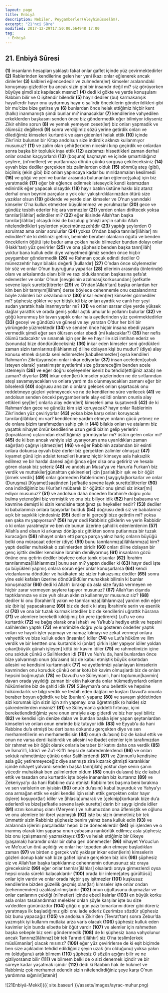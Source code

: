 ```yaml
---
layout: page
title: Enbiyâ
description: Nebiler, Peygamberler(Aleyhimüsselâm).
excerpt: "21'nci Sûre"
modified: 2017-12-29T17:50:00.564948 17:00
tag: 
 - Enbiyâ
---
```


## 21. Enbiyâ Sûresi

**(1)** insanların hesapları yaklaştı fakat onlar gaflet içinde yüz çevirmektedirler
**(2)** Rablerinden kendilerine gelen her yeni ikazı onlar eğlenerek ancak dinlerler
**(3)** kalbleri eğlencededir ve zulmeden(ler) kimseler aralarındaki konuşmayı gizlediler bu ancak sizin gibi bir insandır değil mi? siz görüyorken büyüye şimdi siz kapılacak mısınız?
**(4)** dedi ki gökte ve yerde konuşulanı Rabbim bilir ve O işitendir bilendir
**(5)** hayır dediler (bu) karmakarışık hayallerdir hayır onu uydurmuş hayır o şa’irdir öncekilerin gönderildikleri gibi bir mu’cize bize getirse ya
**(6)** bunlardan önce helak ettiğimiz hiçbir kent (halkı) inanmamıştı şimdi bunlar mı? inanacaklar
**(7)** kendilerine vahyedilen erkeklerden başkasını senden önce biz göndermedik eğer bilmiyor idiyseniz Zikir ehline sorun
**(8)** ve yemek yemeyen ceset(ler) biz onları yapmadık ve ölümsüz değillerdi
**(9)** sonra verdiğimiz sözü yerine getirdik onları ve dilediğimiz kimseleri kurtardık ve aşırı gidenleri helak ettik
**(10)** içinde Zikr’iniz bulunan bir Kitap andolsun size indirdik aklınızı kullanmıyor musunuz?
**(11)** ve zalim olan şehir(ler)den nicesini kırıp geçirdik ve onlardan sonra başka bir topluluk inşa ettik
**(12)** azabımızı hissettikleri zaman derhal onlar oradan kaçıyorlardı
**(13)** (boşuna) kaçmayın ve içinde şımartıldığınız şeylere, (ni’metlere) ve yurtlarınıza dönün çünkü sorguya çekileceksiniz
**(14)** eyvah bize dediler gerçekten biz zalimlerden olduk
**(15)** sönmüş ateş (gibi), biçilmiş (ekin gibi) biz onları yapıncaya kadar bu mırıldanmaları kesilmedi
**(16)** ve göğü ve yeri ve bunlar arasında bulunanları eğlence[şaka] için biz yaratmadık
**(17)** eğer bir eğlence edinmek isteseydik kendi katımızdan edinirdik eğer yapacak olsaydık
**(18)** hayır batılın üstüne hakkı biz atarız derhal onun beynini parçalar o yok olur yakıştırdıklarınızdan ötürü size yazıklar olsun 
**(19)** göklerde ve yerde olan kimseler ve O’nun yanındaki kimseler O’na kulluk etmekten büyüklenmez ve yorulmazlar
**(20)** gece ve gündüz tesbih ederler hiç ara vermezler
**(21)** yerden onları diriltecek yoksa tanrılar[ilâhlar] edindiler mi?
**(22)** eğer ikisinde Allah’tan başka tanrılar[ilâhlar] olsaydı ikisi de bozulup gitmişti arş’ın sahibi Allah nitelendirdikleri şeylerden yüce(münezzeh)dir 
**(23)** yaptığı şeylerden O sorulmaz ama onlar sorulurlar
**(24)** yoksa O’ndan başka tanrılar[ilâhlar] mı edindiler? de ki delilinizi getirin, benimle beraber olanların öğütü ve benden öncekilerin öğütü işte budur ama çokları hakkı bilmezler bundan dolayı onlar (Hakk'tan) yüz çevirirler
**(25)** ve ona şüphesiz benden başka tanrı[ilâh] yoktur bana kulluk edin diye vahyetmediğimiz senden önce hiçbir peygamber göndermedik
**(26)** ve Rahman çocuk edindi dediler O münezzehtir hayır bilakis değerli [kullardır]
**(27)** O’ndan önce söylemezler bir söz ve onlar O’nun buyruğunu yaparlar
**(28)** ellerinin arasında (önlerinde) olanı ve arkalarında olanı bilir ve razı olduklarından başkasına şefa’at edemezler ve onlar O’nun [sevgisinin azalması]korkusundan[ [şefkatle sevene layık surette]titrerler
**(29)** ve O’ndan[Allah'tan] başka onlardan her kim ben bir tanrıyım[ilâhım] derse böylece cehennemle onu cezalandırırız böyle zalimleri biz cezalandırırız
**(30)** inkar eden(ler) kimseler görmediler mi? şüphesiz gökler ve yer bitişik idi biz onları ayırdık ve canlı her şeyi sudan yarattık hala inanmıyorlar mı?
**(31)** ve onları sarsar diye yerde yüksek dağlar yarattık ve orada geniş yollar açtık umulur ki yollarını bulurlar
**(32)** ve göğü korunmuş bir tavan yaptık onlar hala ayetlerinden yüz çevirmektedirler
**(33)** geceyi ve gündüzü ve güneşi ve ayı yaratan O’dur her biri bir yörüngede yüzmektedir
**(34)** ve senden önce hiçbir insana ebedi yaşam vermedik şimdi eğer sen ölürsen onlar ebedi (mi kalacaklar?)
**(35)** her nefis ölümü tadacaktır ve sınamak için şer ile ve hayır ile sizi imtihan ederiz ve (sonunda) bize döndürüleceksiniz
**(36)** inkar eden kimseler seni gördükleri zaman sizin tanrılarınızı[ilâhlarınızı] diline dolayan kişi bu mudur? (diye) alay konusu etmek dışında seni edinmezler[kabullenmezler] oysa kendileri Rahman’ın Zikri(uyarısı)nı onlar inkar ediyorlar
**(37)** insan aceleden[çabuk isteyen olarak] yaratılmıştır ayetlerimi size göstereceğim benden acele istemeyin
**(38)** ve eğer doğru söyleyenler iseniz bu tehdid(ettiğiniz azab) ne zaman? diyorlar 
**(39)** inkar eden(ler) kimseler yüzlerinden ne de sırtlarından ateşi savamayacakları ve onlara yardım da olunmayacakları zamanı eğer bir bilselerdi 
**(40)** doğrusu ansızın o onlara gelecek onları şaşırtacak onu reddetmeye güçleri yetmeyecek ve ne de kendilerine süre verilecek
**(41)** ve andolsun senden önceki peygamberlerle alay edildi onların onunla alay ettikleri şey[ler] onlarla alay eden(leri) kimseleri ama kuşatıverdi
**(42)** de ki Rahman'dan gece ve gündüz kim sizi koruyacak? hayır onlar Rablerinin Zikr'inden yüz çeviriyorlar
**(43)** yoksa bize karşı onları koruyacak tanrıları[ilâhları] mı var? kendilerine yardım etmeye onların gücü yetmez ne de onlara bizim tarafımızdan sahip çıkılır
**(44)** bilakis onları ve atalarını biz yaşattık nihayet ömür kendilerine uzun geldi bizim gelip yerlerini (topraklarını) uçlarından eksilttiğimizi görmüyorlar mı? üstün gelen onlar mı?
**(45)** de ki ben ancak vahiyle sizi uyarıyorum ama uyarıldıkları zaman sağır(lar) çağrıyı işitmez(ler)
**(46)** ve eğer Rabbinin azabından bir esinti onlara dokunsa eyvah bize derler biz gerçekten zalimler olmuşuz
**(47)** kıyamet günü için adalet terazileri kurarız hiçbir kimseye asla haksızlık edilmez ve bir hardal danesi ağırlığınca eğer olsa onu getiririz ve hesabı gören olarak biz yeteriz
**(48)** ve andolsun Musa’ya ve Harun’a Furkan’ı biz verdik ve muttakiler[günahtan çekinenler] için [parlak]bir ışık ve bir öğüt [örnek verdik]
**(49)** onlar görmeden Rablerinden [saygıyla]korkarlar ve onlar (Duruşma) [Kıyamet]saatinden [şefkatle sevene layık surette]titrerler
**(50)** ona indirdiğimiz bu (Kur’an) mübarek bir öğüttür onu şimdi siz  inkar[mı] ediyor musunuz?
**(51)** ve andolsun daha önceden İbrahim’e doğru yolu bulma yeteneğini biz vermiştik ve onu biz biliyor idik
**(52)** hani babasına ve kavmine demişti ki sizin kendisine taptığınız şu heykeller nedir?
**(53)** dediler ki babalarımızı onlara tapıyorlar bulduk
**(54)** doğrusu dedi siz ve babalarınız açık bir sapıklık içindesiniz
**(55)** dediler ki gerçeği bize getirdin mi? yoksa sen şaka mı yapıyorsun?
**(56)** hayır dedi Rabbiniz göklerin ve yerin Rabbidir o ki onları yaratmıştır ve ben de bunun üzerine şahidlik edenlerdenim
**(57)** Allah’a and olsun ki arkanızı dönüp siz gittikten sonra putlarınıza bir tuzak kuracağım
**(58)** nihayet onları etti parça parça yalnız hariç onların büyüğü belki ona müracaat ederler (diye)
**(59)** bunu tanrılarımıza[ilâhlarımıza] kim? yaptı dediler muhakkak o zalimlerden biridir
**(60)** onları diline dolayan bir genç işittik dediler kendisine İbrahim deniliyormuş
**(61)** insanların gözü önüne onu getirin dediler böylece onlar tanık olsunlar
**(62)** İbrahim tanrılarımıza[ilâhlarımıza] bunu sen mi? yaptın dediler ki
**(63)** hayır dedi işte şu büyükleri yapmış onlara sorun eğer onlar konuşurlarsa
**(64)** kendi vicdanlarına döndüler ve hakikaten siz sizler haksızsınız dediler
**(65)** sonra yine eski kafaları üzerine döndürüldüler muhakkak bilirsin ki bunlar konuşmazlar
**(66)** dedi ki Allah’ı bırakıp da asla size fayda vermeyen ve hiçbir zarar vermeyen şeylere tapıyor musunuz?
**(67)** Allah’tan dışında taptıklarınıza ve size yuh olsun aklınızı kullanmıyor musunuz siz?
**(68)** dediler ki onu (İbrahim’i) yakın ve tanrılarınıza[ilâhlarınıza] yardım edin eğer siz (bir iş) yapacaksanız
**(69)** biz de dedik ki ateş İbrahim’e serin ve esenlik ol
**(70)** ve ona bir tuzak kurmak istediler biz de kendilerini uğrattık hüsrana
**(71)** ve alemlere bereketli kıldığımız bir yere (getirerek) Lut’u ve onu kurtardık
**(72)** ve bağış olarak ona İshak’ı ve Ya’kub’u hediye ettik ve hepsini salihlerden yaptık
**(73)** ve emrimizle doğru yolu gösteren önderler yaptık onları ve hayırlı işler yapmayı ve namaz kılmayı ve zekat vermeyi onlara vahyettik ve bize kulluk eden (insanlar) idiler
**(74)** ve Lut’a hüküm ve ilim verdik ve bir kentten onu kurtardık ki (onlar) çirkin işler yapıyor idiler yoldan çıkan[büyük günah işleyen] kötü bir kavim idiler
**(75)** ve rahmetimizin içine onu soktuk çünkü o Salihlerden idi 
**(76)** ve Nuh’u da, hani bunlardan önce bize yalvarmıştı onun (du’asını) biz de kabul etmiştik büyük sıkıntıdan ailesini ve kendisini kurtarmıştık
**(77)** ve ayetlerimizi yalanlayan kimselerin kavminden onu koruduk çünkü onlar kötü bir kavim olmuşlardı biz de onları hepsini boğmuştuk
**(78)** ve Davud’u ve Süleyman’ı, hani toplumun[kavmin] davarı orada yayıldığı zaman bir ekin hakkında onlar hükmediyorlardı onların hükümlerine biz de şahid idik
**(79)** Süleyman’a onu bellettik ve hepsine hükümdarlık ve bilgi verdik 	ve tesbih eden dağları ve kuşları Davud’a onunla beraber boyun eğdirdik ve biz (bunları) yaparız
**(80)** ve savaşın şiddetinden sizi korumak için sizin için zırh yapmayı ona öğretmiştik (o halde) siz şükredenlerden misiniz?
**(81)** ve Süleyman’a şiddetli fırtınayı, içini bereketlendirdiğimiz yere onun emriyle akıp giderdi ve biz her şeyi biliriz
**(82)** ve kendisi için denize dalan ve bundan başka işler yapan şeytanlardan kimseleri ve onları onun emrinde biz tutuyor idik
**(83)** ve Eyyub’u da hani Rabbine du’a etmişti bu dert bana dokundu gerçekten diye ve sen merhametlilerin en merhametlisisin
**(84)** onu(n du’asını) biz de kabul ettik ve onun ne varsa derdi kaldırdık ve ailesini ve ibadet edenler için tarafımızdan bir rahmet ve bir öğüt olarak onlarla beraber bir katını daha ona verdik
**(85)** ve İsma’il’i, İdris’i ve Zu’l-Kifl’i hepsi de sabredenlerdendi
**(86)** ve onları soktuk rahmetimize çünkü onlar Salihlerdendi
**(87)** ve Zünnun’u kendisine asla güç yetiremeyeceğiz diye sanmıştı zira kızarak gitmişti karanlıklar içinde nihayet yalvardı senden başka tanrı[ilâh] yoktur diye senin şanın yücedir muhakkak ben zalimlerden oldum
**(88)** onu(n du’asını) biz de kabul ettik ve tasadan onu kurtardık işte böyle inananları biz kurtarırız
**(89)** ve Zekeriyya’yı da hani Rabbine du’a etmişti Rabbim tek başıma beni bırakma ve sen varislerin en iyisisin
**(90)** onu(n du’asını) kabul buyurduk ve Yahya’yı ona armağan ettik ve eşini kendisi için ıslah ettik gerçekten onlar hayır (işlere) koşuyor(lar) idiler ve [ihlasla]umarak ve [çekinip]korkarak bize du’a ederlerdi ve bize[şefkatle sevene layık surette] derin bir saygı içinde idiler
**(91)** ırzını korumuş olanı (Meryemi) ve ruhumuzdan ona üflemiştik ve oğlunu ve onu alemlere bir ibret yapmıştık
**(92)** işte bu sizin ümmetiniz bir tek ümmettir sizin Rabbiniz şüphesiz benim yalnız bana kulluk edin
**(93)** ve aralarında işlerini parçaladılar hepsi bize döneceklerdir
**(94)** iyi işlerden ve o inanmış olarak kim yaparsa onun çabasına nankörlük edilmez asla şüphesiz biz onu (çalışmasını) yazmaktayız
**(95)** ve helak ettiğimiz bir ülkeye (yaşamak) haramdır onlar bir daha geri dönemezler
**(96)** nihayet Ye’cuc’un ve Me’cuc’un önü açıldığı ve onlar her tepeden akın etmeye başladıkları zaman
**(97)** ve birden o gerçek va’d yaklaşır inkar eden(lerin) kimselerin gözleri donup kalır vah bize gaflet içinde gerçekten biz idik
**(98)** şüphesiz siz ve Allah’tan başka taptıklarınız cehennemin odunusunuz siz oraya gireceksiniz
**(99)** eğer onlar tanrılar[ilâhlar] olsalardı oraya girmezlerdi oysa hepsi orada sürekli kalacaklardır
**(100)** orada bir inleme[ateş gürültüsü] onlar için vardır ve onlar orada hiçbir şey işitmezler
**(101)** kuşkusuz kendilerine bizden güzellik geçmiş olan(lar) kimseler işte onlar ondan (cehennemden) uzaklaştırılmışlardır
**(102)** onun uğultusunu duymazlar ve onlar canlarının çektiği (ni’metler) içinde ebedi kalırlar
**(103)** en büyük korku asla onları tasalandırmaz melekler onları şöyle karşılar işte bu size va’dedilen gününüzdür
**(104)** göğü o gün yazı tomarlarını dürer gibi düreriz yaratmaya ilk başladığımız gibi onu iade ederiz üzerimize sözdür şüphesiz biz bunu yapacağız
**(105)** ve andolsun Zikir’den (Tevrat’tan) sonra Zebur’da yazmıştık iyi kullarım mutlaka arza varis olacak
**(106)** şüphesiz kulluk eden kavimler için bunda elbette bir öğüt vardır
**(107)** ve alemler için rahmetten başka sebeple biz seni göndermedik
**(108)** de ki şüphesiz bana vahyolunur ancak Tanrınız[ilāhınız] bir tek Tanrıdır[ilâhtır] siz O’na teslim[erkek müslümanlar] olacak mısınız?
**(109)** eğer yüz çevirirlerse de ki eşit biçimde ben size açıkladım tehdid edildiğiniz şeyin uzak (mı olduğunu) yoksa yakın mı (olduğunu) artık bilmem
**(110)** şüphesiz O sözün açığını bilir ve ne gizliyorsanız bilir
**(111)** ve bilmem belki de o sizi denemek içindir ve bir süreye kadar yaşatmak içindir
**(112)** dedi ki Rabbim hak ile hükmet ve Rabbimiz çok merhamet edendir sizin nitelendirdiğiniz şeye karşı O’nun yardımına sığınılır[istenir] 

![21Enbiyâ-Mekkî]({{ site.baseurl }}/assets/images/ayrac-muhur.png)
